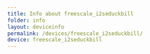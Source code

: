 ```yaml
---
title: Info about freescale_i2seduckbill
folder: info
layout: deviceinfo
permalink: /devices/freescale_i2seduckbill/
device: freescale_i2seduckbill
---
```

